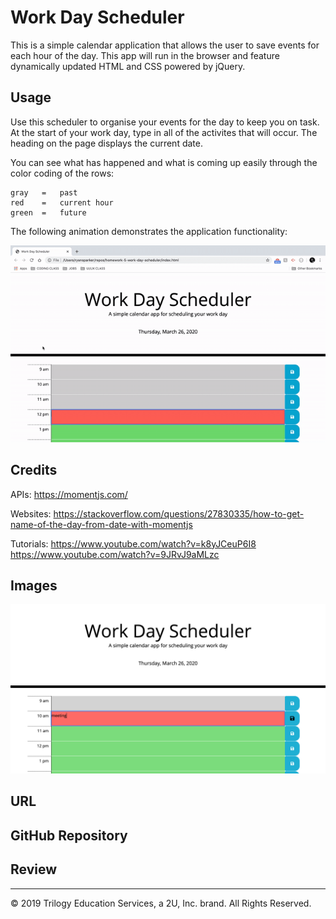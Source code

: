 # Work Day Scheduler

This is a simple calendar application that allows the user to save events for each hour of the day. This app will run in the browser and feature dynamically updated HTML and CSS powered by jQuery.


## Usage 

Use this scheduler to organise your events for the day to keep you on task. At the start of your work day, type in all of the activites that will occur. The heading on the page displays the current date.

You can see what has happened and what is coming up easily through the color coding of the rows:

    gray   =   past
    red    =   current hour
    green  =   future

The following animation demonstrates the application functionality:

![](assets/workdaysched.gif)


## Credits

APIs:
https://momentjs.com/

Websites:
https://stackoverflow.com/questions/27830335/how-to-get-name-of-the-day-from-date-with-momentjs

Tutorials:
https://www.youtube.com/watch?v=k8yJCeuP6I8
https://www.youtube.com/watch?v=9JRvJ9aMLzc


## Images

![](assets/workdaysched.png)


## URL


## GitHub Repository


## Review


- - -
© 2019 Trilogy Education Services, a 2U, Inc. brand. All Rights Reserved.
